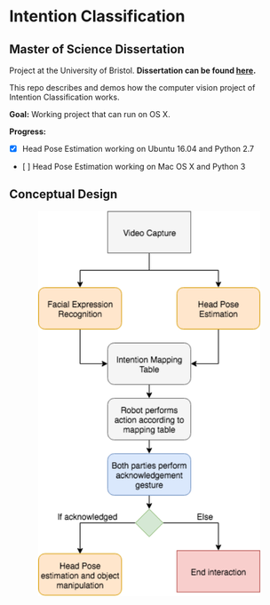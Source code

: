 # Intention Classification 
## Master of Science Dissertation 
Project at the University of Bristol. **Dissertation can be found [here](https://www.dropbox.com/s/4h1am0xqd3xizbv/MSc_Robotics_BjornarMaelum.pdf?dl=0).**

This repo describes and demos how the computer vision project of Intention Classification works.

**Goal:**
Working project that can run on OS X. 

**Progress:**
- [x] Head Pose Estimation working on Ubuntu 16.04 and Python 2.7
- [ ] Head Pose Estimation working on Mac OS X and Python 3

## Conceptual Design
<p align="center">
  <img width="400" src="https://github.com/bmaelum/Intention-Classification/blob/master/images/ConceptualDesign_v3.png">
</p>
